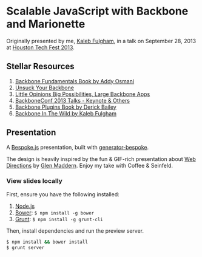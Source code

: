 # Scalable JavaScript with Backbone and Marionette

Originally presented by me, [Kaleb Fulgham][pf], in a talk on September 28, 2013 at [Houston Tech Fest 2013][htf].

## Stellar Resources

1. [Backbone Fundamentals Book by Addy Osmani](http://addyosmani.github.io/backbone-fundamentals)
1. [Unsuck Your Backbone](https://speakerdeck.com/ammeep/unsuck-your-backbone)
1. [Little Opinions Big Possibilities, Large Backbone Apps](https://speakerdeck.com/backbonerails/little-opinions-big-possibilities-the-tools-and-patterns-for-building-large-scale-backbone-applications)
1. [BackboneConf 2013 Talks - Keynote & Others](http://backboneconf.com/)
1. [Backbone Plugins Book by Derick Bailey](https://leanpub.com/building-backbone-plugins)
1. [Backbone In The Wild by Kaleb Fulgham](http://kalebdf.github.io/BackboneInTheWildTalk/)

## Presentation

A [Bespoke.js](http://markdalgleish.com/projects/bespoke.js) presentation, built with [generator-bespoke](https://github.com/markdalgleish/generator-bespoke).

The design is heavily inspired by the fun & GIF-rich presentation about [Web Directions][webdir] by [Glen Maddern][glen]. Enjoy my take with Coffee & Seinfeld.

### View slides locally

First, ensure you have the following installed:

1. [Node.js](http://nodejs.org)
2. [Bower](http://bower.io): `$ npm install -g bower`
3. [Grunt](http://gruntjs.com): `$ npm install -g grunt-cli`

Then, install dependencies and run the preview server.

```bash
$ npm install && bower install
$ grunt server
```

[pf]: http://kalebdf.com
[htf]: houstontechfest.org
[webdir]: http://geelen.github.io/web-directions-talk/
[glen]: http://github.com/geelen